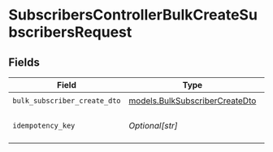# SubscribersControllerBulkCreateSubscribersRequest


## Fields

| Field                                                                  | Type                                                                   | Required                                                               | Description                                                            |
| ---------------------------------------------------------------------- | ---------------------------------------------------------------------- | ---------------------------------------------------------------------- | ---------------------------------------------------------------------- |
| `bulk_subscriber_create_dto`                                           | [models.BulkSubscriberCreateDto](../models/bulksubscribercreatedto.md) | :heavy_check_mark:                                                     | N/A                                                                    |
| `idempotency_key`                                                      | *Optional[str]*                                                        | :heavy_minus_sign:                                                     | A header for idempotency purposes                                      |